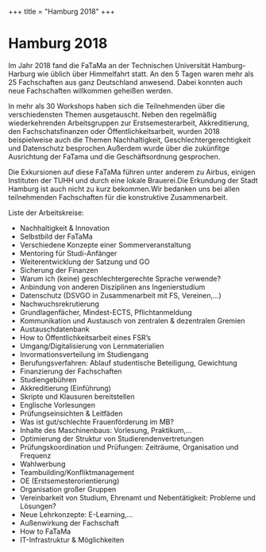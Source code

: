 +++
title = "Hamburg 2018"
+++

# Hamburg 2018

Im Jahr 2018 fand die FaTaMa an der Technischen Universität Hamburg-Harburg wie
üblich über Himmelfahrt statt. An den 5 Tagen waren mehr als 25 Fachschaften aus
ganz Deutschland anwesend. Dabei konnten auch neue Fachschaften willkommen
geheißen werden.

In mehr als 30 Workshops haben sich die Teilnehmenden über die verschiedensten
Themen ausgetauscht. Neben den regelmäßig wiederkehrenden Arbeitsgruppen zur
Erstsemesterarbeit, Akkreditierung, den Fachschatsfinanzen oder
Öffentlichkeitsarbeit, wurden 2018 beispielweise auch die Themen Nachhaltigkeit,
Geschlechtergerechtigkeit und Datenschutz besprochen.Außerdem wurde über die
zukünfitge Ausrichtung der FaTama und die Geschäftsordnung gesprochen.

Die Exkursionen auf diese FaTaMa führen unter anderem zu Airbus, einigen
Instituten der  TUHH und durch eine lokale Brauerei.Die Erkundung der Stadt
Hamburg ist auch nicht zu kurz bekommen.Wir bedanken uns bei allen teilnehmenden
Fachschaften für die konstruktive Zusammenarbeit.

Liste der Arbeitskreise:

- Nachhaltigkeit & Innovation
- Selbstbild der FaTaMa
- Verschiedene Konzepte einer Sommerveranstaltung
- Mentoring für Studi-Anfänger
- Weiterentwicklung der Satzung und GO
- Sicherung der Finanzen
- Warum ich (keine) geschlechtergerechte Sprache verwende?
- Anbindung von anderen Disziplinen ans Ingenierstudium
- Datenschutz (DSVGO in Zusammenarbeit mit FS, Vereinen,…)
- Nachwuchsrekrutierung
- Grundlagenfächer, Mindest-ECTS, Pflichtanmeldung
- Kommunikation und Austausch von zentralen & dezentralen Gremien
- Austauschdatenbank
- How to Öffentlichkeitsarbeit eines FSR’s
- Umgang/Digitalisierung von Lernmaterialien
- Invormationsverteilung im Studiengang
- Berufungsverfahren: Ablauf studentische Beteiligung, Gewichtung
- Finanzierung der Fachschaften
- Studiengebühren
- Akkreditierung (Einführung)
- Skripte und Klausuren bereitstellen
- Englische Vorlesungen
- Prüfungseinsichten & Leitfäden
- Was ist gut/schlechte Frauenförderung im MB?
- Inhalte des Maschinenbaus: Vorlesung, Praktikum,…
- Optimierung der Struktur von Studierendenvertretungen
- Prüfungskoordination und Prüfungen: Zeiträume, Organisation und Frequenz
- Wahlwerbung
- Teambuilding/Konfliktmanagement
- OE (Erstsemesterorientierung)
- Organisation großer Gruppen
- Vereinbarkeit von Studium, Ehrenamt und Nebentätigkeit: Probleme und Lösungen?
- Neue Lehrkonzepte: E-Learning,…
- Außenwirkung der Fachschaft
- How to FaTaMa
- IT-Infrastruktur & Möglichkeiten
